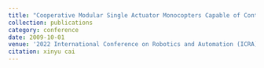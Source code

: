 ```yaml
---
title: "Cooperative Modular Single Actuator Monocopters Capable of Controlled Passive Separation"
collection: publications
category: conference
date: 2009-10-01
venue: '2022 International Conference on Robotics and Automation (ICRA)'
citation: xinyu cai
---
```

